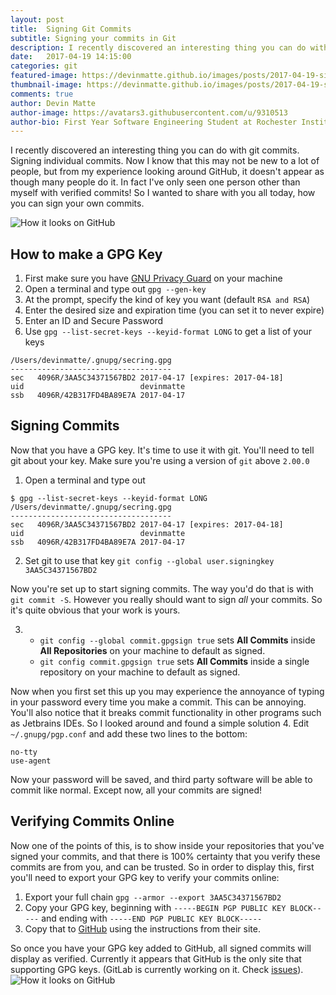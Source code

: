 ```yaml
---
layout: post
title:  Signing Git Commits
subtitle: Signing your commits in Git
description: I recently discovered an interesting thing you can do with git commits. Signing individual commits.
date:   2017-04-19 14:15:00
categories: git
featured-image: https://devinmatte.github.io/images/posts/2017-04-19-signing-git-commits.jpg
thumbnail-image: https://devinmatte.github.io/images/posts/2017-04-19-signing-git-commits2.jpg
comments: true
author: Devin Matte
author-image: https://avatars3.githubusercontent.com/u/9310513
author-bio: First Year Software Engineering Student at Rochester Institute of Technology
---
```


I recently discovered an interesting thing you can do with git commits. Signing individual commits. Now I know that this may not be new to a lot of people, but from my experience looking around GitHub, it doesn't appear as though many people do it. In fact I've only seen one person other than myself with verified commits! So I wanted to share with you all today, how you can sign your own commits.

![How it looks on GitHub](https://devinmatte.github.io/images/posts/2017-04-19-signing-git-commits2.jpg)

How to make a GPG Key
---------------------

1. First make sure you have [GNU Privacy Guard](https://www.gnupg.org/download/) on your machine
2. Open a terminal and type out `gpg --gen-key`
3. At the prompt, specify the kind of key you want (default `RSA and RSA`)
4. Enter the desired size and expiration time (you can set it to never expire)
5. Enter an ID and Secure Password
6. Use `gpg --list-secret-keys --keyid-format LONG` to get a list of your keys
```
/Users/devinmatte/.gnupg/secring.gpg
------------------------------------
sec   4096R/3AA5C34371567BD2 2017-04-17 [expires: 2017-04-18]
uid                          devinmatte
ssb   4096R/42B317FD4BA89E7A 2017-04-17
```

Signing Commits
---------------
Now that you have a GPG key. It's time to use it with git. You'll need to tell git about your key. Make sure you're using a version of `git` above `2.00.0`

1. Open a terminal and type out
```
$ gpg --list-secret-keys --keyid-format LONG
/Users/devinmatte/.gnupg/secring.gpg
------------------------------------
sec   4096R/3AA5C34371567BD2 2017-04-17 [expires: 2017-04-18]
uid                          devinmatte
ssb   4096R/42B317FD4BA89E7A 2017-04-17
```
2. Set git to use that key `git config --global user.signingkey 3AA5C34371567BD2`

Now you're set up to start signing commits. The way you'd do that is with `git commit -S`. However you really should want to sign *all* your commits. So it's quite obvious that your work is yours.

3.
    - `git config --global commit.gpgsign true` sets **All Commits** inside **All Repositories** on your machine to default as signed.
    - `git config commit.gpgsign true` sets **All Commits** inside a single repository on your machine to default as signed.

Now when you first set this up you may experience the annoyance of typing in your password every time you make a commit. This can be annoying. You'll also notice that it breaks commit functionality in other programs such as Jetbrains IDEs. So I looked around and found a simple solution
4. Edit `~/.gnupg/pgp.conf` and add these two lines to the bottom:

```
no-tty
use-agent
```

Now your password will be saved, and third party software will be able to commit like normal. Except now, all your commits are signed!

Verifying Commits Online
------------------------
Now one of the points of this, is to show inside your repositories that you've signed your commits, and that there is 100% certainty that you verify these commits are from you, and can be trusted. So in order to display this, first you'll need to export your GPG key to verify your commits online:

1. Export your full chain `gpg --armor --export 3AA5C34371567BD2`
2. Copy your GPG key, beginning with `-----BEGIN PGP PUBLIC KEY BLOCK-----` and ending with `-----END PGP PUBLIC KEY BLOCK-----`
3. Copy that to [GitHub](https://help.github.com/articles/adding-a-new-gpg-key-to-your-github-account/) using the instructions from their site.

So once you have your GPG key added to GitHub, all signed commits will display as verified. Currently it appears that GitHub is the only site that supporting GPG keys. (GitLab is currently working on it. Check [issues](https://gitlab.com/gitlab-org/gitlab-ce/issues/4232)).
![How it looks on GitHub](https://devinmatte.github.io/images/posts/2017-04-19-signing-git-commits.jpg)
